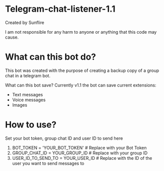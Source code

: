 # Telegram-chat-listener-1.1
Created by Sunflire

I am not responsible for any harm to anyone or anything that this code may cause.

# What can this bot do?
This bot was created with the purpose of creating a backup copy of a group chat in a telegram bot.

What can this bot save?
Currently v1.1 the bot can save current extensions:

- Text messages
- Voice messages
- Images

# How to use?

Set your bot token, group chat ID and user ID to send here

1. BOT_TOKEN = 'YOUR_BOT_TOKEN' # Replace with your Bot Token
2. GROUP_CHAT_ID = YOUR_GROUP_ID  # Replace with your group ID
3. USER_ID_TO_SEND_TO = YOUR_USER_ID # Replace with the ID of the user you want to send messages to
